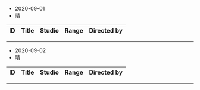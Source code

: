- 2020-09-01
- 晴

ID|Title|Studio|Range|Directed by
---|---|---|---|---

> 
---
- 2020-09-02
- 晴

ID|Title|Studio|Range|Directed by
---|---|---|---|---

> 
---
